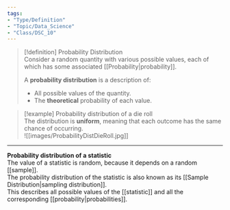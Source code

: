 ```yaml
---  
tags:  
- "Type/Definition"  
- "Topic/Data_Science"  
- "Class/DSC_10"  
---  
```

  
> [!definition] Probability Distribution  
> Consider a random quantity with various possible values, each of which has some associated [[Probability|probability]].  
>  
> A **probability distribution** is a description of:  
> - All possible values of the quantity.  
> - The **theoretical** probability of each value.  
  
> [!example] Probability distribution of a die roll  
> The distribution is **uniform**, meaning that each outcome has the same chance of occurring.  
> ![[images/ProbabilityDistDieRoll.jpg]]  
  
---  
  
**Probability distribution of a statistic**  
The value of a statistic is random, because it depends on a random [[sample]].  
The probability distribution of the statistic is also known as its [[Sample Distribution|sampling distribution]].  
This describes all possible values of the [[statistic]] and all the corresponding [[probability|probabilities]].  
